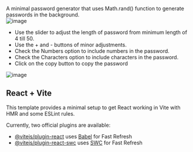 A minimal password generator that uses Math.rand() function to generate passwords in the background.   
![image](https://github.com/user-attachments/assets/b09eb433-99f6-45c0-a778-795f75cd3451)

- Use the slider to adjust the length of password from minimum length of 4 till 50. 
- Use the + and - buttons of minor adjustments.
- Check the Numbers option to include numbers in the password. 
- Check the Characters option to include characters in the password. 
- Click on the copy button to copy the password

![image](https://github.com/user-attachments/assets/7e3c079b-de2d-438f-a376-68ee0dc42c41)

## React + Vite

This template provides a minimal setup to get React working in Vite with HMR and some ESLint rules.

Currently, two official plugins are available:

- [@vitejs/plugin-react](https://github.com/vitejs/vite-plugin-react/blob/main/packages/plugin-react/README.md) uses [Babel](https://babeljs.io/) for Fast Refresh
- [@vitejs/plugin-react-swc](https://github.com/vitejs/vite-plugin-react-swc) uses [SWC](https://swc.rs/) for Fast Refresh
